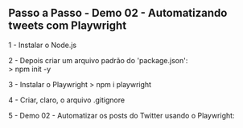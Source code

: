## Passo a Passo - Demo 02 - Automatizando tweets com Playwright

1 - Instalar o Node.js

2 - Depois criar um arquivo padrão do 'package.json':   
    > npm init -y
    
3 - Instalar o Playwright
    > npm i playwright

4 - Criar, claro, o arquivo .gitignore

5 - Demo 02 - Automatizar os posts do Twitter usando o Playwright:

